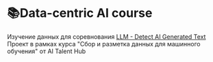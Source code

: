 # 📚Data-centric AI course
Изучение данных для соревнования [LLM - Detect AI Generated Text](https://www.kaggle.com/competitions/llm-detect-ai-generated-text)  
Проект в рамках курса "Сбор и разметка данных для машинного обучения" от AI Talent Hub

